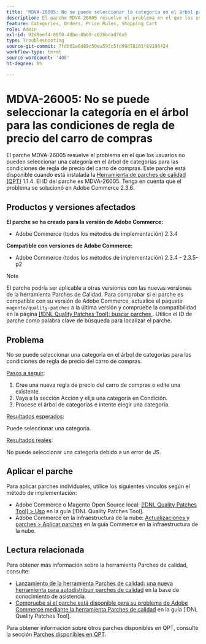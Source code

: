 ```yaml
---
title: 'MDVA-26005: No se puede seleccionar la categoría en el árbol para las condiciones de regla de precio del carro de compras'
description: El parche MDVA-26005 resuelve el problema en el que los usuarios no pueden seleccionar una categoría en el árbol de categorías para las condiciones de regla de precio del carro de compras. Este parche está disponible cuando está instalada la [Quality Patches Tool (QPT)](https://experienceleague.adobe.com/es/docs/commerce-operations/tools/quality-patches-tool/quality-patches-tool-to-self-serve-quality-patches) 1.1.4. El ID del parche es MDVA-26005. Tenga en cuenta que el problema se solucionó en Adobe Commerce 2.3.6.
feature: Categories, Orders, Price Rules, Shopping Cart
role: Admin
exl-id: 02d9eef4-89f0-48be-8bb9-c62bbdad76a5
type: Troubleshooting
source-git-commit: 7fdb02a6d89d50ea593c5fd99d78101f89198424
workflow-type: tm+mt
source-wordcount: '408'
ht-degree: 0%

---
```


# MDVA-26005: No se puede seleccionar la categoría en el árbol para las condiciones de regla de precio del carro de compras

El parche MDVA-26005 resuelve el problema en el que los usuarios no pueden seleccionar una categoría en el árbol de categorías para las condiciones de regla de precio del carro de compras. Este parche está disponible cuando está instalada la [Herramienta de parches de calidad (QPT)](https://experienceleague.adobe.com/es/docs/commerce-operations/tools/quality-patches-tool/quality-patches-tool-to-self-serve-quality-patches) 1.1.4. El ID del parche es MDVA-26005. Tenga en cuenta que el problema se solucionó en Adobe Commerce 2.3.6.

## Productos y versiones afectados

**El parche se ha creado para la versión de Adobe Commerce:**

* Adobe Commerce (todos los métodos de implementación) 2.3.4

**Compatible con versiones de Adobe Commerce:**

* Adobe Commerce (todos los métodos de implementación) 2.3.4 - 2.3.5-p2

>[!NOTE]
>
>El parche podría ser aplicable a otras versiones con las nuevas versiones de la herramienta Parches de Calidad. Para comprobar si el parche es compatible con su versión de Adobe Commerce, actualice el paquete `magento/quality-patches` a la última versión y compruebe la compatibilidad en la página [[!DNL Quality Patches Tool]: buscar parches ](https://experienceleague.adobe.com/es/docs/commerce-operations/tools/quality-patches-tool/quality-patches-tool-to-self-serve-quality-patches). Utilice el ID de parche como palabra clave de búsqueda para localizar el parche.

## Problema

No se puede seleccionar una categoría en el árbol de categorías para las condiciones de regla de precio del carro de compras.

<u>Pasos a seguir</u>:

1. Cree una nueva regla de precio del carro de compras o edite una existente.
1. Vaya a la sección Acción y elija una categoría en Condición.
1. Procese el árbol de categorías e intente elegir una categoría.

<u>Resultados esperados</u>:

Puede seleccionar una categoría.

<u>Resultados reales</u>:

No puede seleccionar una categoría debido a un error de JS.

## Aplicar el parche

Para aplicar parches individuales, utilice los siguientes vínculos según el método de implementación:

* Adobe Commerce o Magento Open Source local: [[!DNL Quality Patches Tool] > Uso](/help/tools/quality-patches-tool/usage.md) en la guía [!DNL Quality Patches Tool].
* Adobe Commerce en la infraestructura de la nube: [Actualizaciones y parches > Aplicar parches](https://experienceleague.adobe.com/docs/commerce-cloud-service/user-guide/develop/upgrade/apply-patches.html?lang=es) en la guía Commerce en la infraestructura de la nube.

## Lectura relacionada

Para obtener más información sobre la herramienta Parches de calidad, consulte:

* [Lanzamiento de la herramienta Parches de calidad: una nueva herramienta para autodistribuir parches de calidad](https://experienceleague.adobe.com/es/docs/commerce-operations/tools/quality-patches-tool/quality-patches-tool-to-self-serve-quality-patches) en la base de conocimiento de asistencia.
* [Compruebe si el parche está disponible para su problema de Adobe Commerce mediante la herramienta Parches de calidad](/help/tools/quality-patches-tool/patches-available-in-qpt/check-patch-for-magento-issue-with-magento-quality-patches.md) en la guía [!DNL Quality Patches Tool].

Para obtener información sobre otros parches disponibles en QPT, consulte la sección [Parches disponibles en QPT](https://support.magento.com/hc/en-us/sections/360010506631-Patches-available-in-MQP-tool-).
